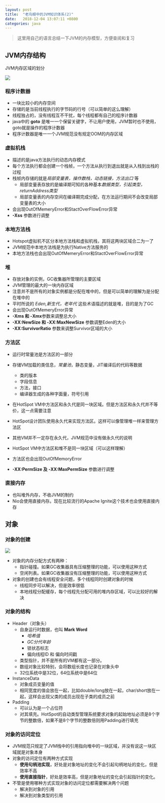 ```yaml
---
layout: post
title:  "老鸟眼中的JVM知识体系(2)"
date:	2018-12-04 13:07:11 +0800
categories: java
---
```


> 这里用自己的语言总结一下JVM的内存模型，方便查阅和复习

## JVM内存结构

JVM内存区域的划分

![](D:\code\myBog\source\image\JVM2.PNG)

### 程序计数器

* 一块比较小的内存空间
* 存储的是当前线程执行的字节码的行号（可以简单的这么理解）
* 线程独占的，没有线程互不干扰，每个线程都有自己的程序计数器
* java中的 **goto** 是唯一一个保留关键字，不让用户使用，JVM暂时也不使用，goto就是操作的程序计数器
* 程序计数器是唯一一个JVM规范没有规定OOM的内存区域

### 虚拟机栈

* 描述的是java方法执行的动态内存模式
* 每个方法执行都会创建一个栈帧，一个方法从执行到退出就是从入栈到出栈的过程
* 栈帧内存储的就是*局部变量表，操作数栈，动态链接，方法出口* 等
  * 局部变量表存放的是编译期可知的各种基本*数据类型，引起类型，returnAddress类型*
  * 局部变量表的内存空间在编译期完成分配，在方法运行期间不会改变局部变量表的大小
* 会出现OutOfMemeryError和StactOverFlowError异常
* **-Xss** 参数进行调整

### 本地方法栈

* Hotspot虚拟机不区分本地方法栈和虚拟机栈，其将这两块区域合二为一了
* JVM规范中本地方法栈是为执行Native方法服务的
* 本地方法栈也会出现OutOfMemeryError和StactOverFlowError异常

### 堆

* 存放对象的实例，GC收集器所管理的主要区域
* JVM管理的最大的一块内存区域
* 注意并不是所有的对象实例都是分配在堆中的，但是可以简单的理解为是分配在堆中的
* 平时所说的 *Eden,新生代，老年代*  这些术语描述的就是堆，目的是为了GC
* 会出现OutOfMemeryError异常
* **-Xms 和 -Xmx**参数来调整总大小
* **-XX:NewSize 和 -XX:MaxNewSize** 参数调整Eden的大小
* **-XX:SurvivorRatio** 参数来调整Survivor区域的大小

### 方法区

* 运行时常量池是方法区的一部分

* 存储VM加载的类信息，*常量池*，静态变量，JIT编译后的代码等数据
  * 类的版本
  * 字段信息
  * 方法，接口
  * 编译器生成的各种字面量，符号引用

* 在HotSpot VM中方法区和永久代是同一块区域。但是方法区和永久代并不等价，这一点需要注意
* HotSpot设计团队使用永久代来实现方法区。这样可以像管理堆一样来管理方法区
* 其他VM并不一定存在永久代，JVM规范中没有做永久代的说明
* HotSpot VM中方法区和堆不是同一块区域（可以这样理解）
* 方法区也会出现OutOfMemoryError
* **-XX:PermSize 及 -XX:MaxPermSize** 参数进行调整

### 直接内存

* 也叫堆外内存，不收JVM的制约
* Nio会使用直接内存。现在比较流行的Apache Ignite这个技术也会使用直接内存



## 对象

### 对象的创建

![](D:\code\myBog\source\image\JVM3.PNG)

* 对象的内存分配方式有两种：
  * 指针碰撞。如果GC收集器具有压缩整理的功能，可以使用这种方式
  * 空闲列表。如果GC收集器没有压缩整理的功能，可以使用这种方式
* 对象的创建也会有线程安全问题，多个线程同时创建对象的时候
  * 线程同步可以解决，但是效率很低
  * 本地线程分配缓存，每个线程先分配可用的堆内存区域，可以比较好的解决



### 对象的结构

* Header（对象头）
  * 自身运行时数据，也叫 **Mark Word**
    * *哈希值*  
    * *GC分代年龄* 
    * 锁状态标志
    * 偏向线程ID 和 偏向时间戳
  * 类型指针，并不是所有的VM都有这一部分。
  * 数组对象比较特别，会将数组长度也记录在对象头中
  * 32位系统中是32位，64位系统中是64位
* InstanceData
  * 对象成员变量的值
  * 相同宽度的值会放在一起，比如double/long放在一起，char/short放在一起，这样会出现父类的成员出现在子类的成员之前 
* Padding
  * 可以认为是一个占位符
  * 对其填充。HotSpot的自动类型管理系统要求对象的起始地址必须是8个字节的整数倍，如果不是8个字节的整数倍则用Padding进行填充

### 对象的访问定位

* JVM规范只规定了JVM栈中的引用指向堆中的一块区域，并没有说这一块区域就是对象本身
* 对象的访问定位有两种方式实现
  * **使用句柄池实现**，好处是对象地址的变化不会引起句柄地址的变化，但是效率不高
  * **使用直接指针**，好处是效率高，但是对象地址的变化会引起指针的变化。
* 不管是使用哪种方式实现对象的访问定位都需要解决两个问题
  * 解决到对象的引用
  * 解决到对象类型的引用